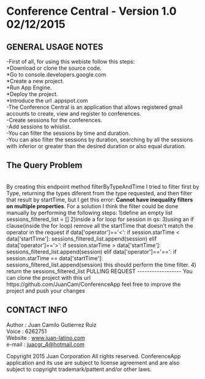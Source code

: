 <h1> Conference Central - Version 1.0 02/12/2015</h1>

GENERAL USAGE NOTES
-------------------

-First of all, for using this webiste follow this steps:<br>
*Download or clone the source code.<br>
*Go to console.developers.google.com<br>
*Create a new project.<br>
*Run App Engine.<br>
*Deploy the project.<br>
*Introduce the url <your-project-id>.appspot.com<br>
-The Conference Central is an application that allows registered gmail accounts to create, view and register to conferences.<br>
-Create sessions for the conferences.<br>
-Add sessions to whislist.<br>
-You can filter the sessions by time and duration.<br>
-You can also filter the sessions by duration, searching by all the sessions with inferior or greater than the desired duration or also equal duration.<br>

<h2>The Query Problem</h2><br>
By creating this endpoint method filterByTypeAndTime I tried to filter first by Type, returning the types diferent from the type requested, and then filter that result by startTime, but I get this error:<b> Cannot have inequality filters on multiple properties</b>.
For a solution I think the filter could be done manually by performing the following steps: 
1)define an empty list
sessions_filtered_list = []
2)inside a for loop
for session in qs:
3)using an if clause(inside the for loop) remove all the startTime that doesn't match the operator in the request
if data['operator']=='<':
  if session.starTime < data['startTime']:
   sessions_filtered_list.append(session)
elif data['operator']=='>':
  if session.starTime > data['startTime']:
   sessions_filtered_list.append(session)
elif data['operator']=='==':
  if session.starTime == data['startTime']:
   sessions_filtered_list.append(session)
 this should perform the time filter.
4) return the sessions_filtered_list
PULLING REQUEST
------------------
You can clone the project with this url https://github.com/JuanCam/ConferenceApp
feel free to improve the project and push your changes

CONTACT INFO
------------------
Author : Juan Camilo Gutierrez Ruiz<br>
Voice : 6262751<br>
Website : www.juan-latino.com<br>
e-mail : juacgr_4@hotmail.com<br>

Copyright 2015 Juan Corporation All rights reserved.
ConferenceApp application and its use are subject to license agreement and are also subject to copyright trademark/pattent and/or other laws. 
